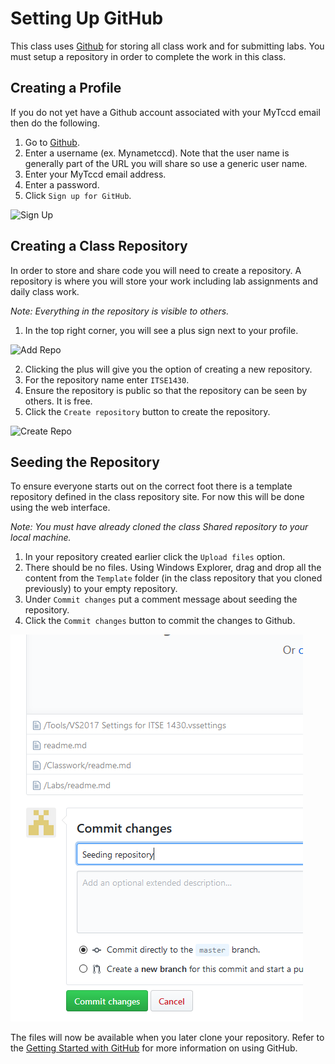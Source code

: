 # Setting Up GitHub

This class uses [Github](https://github.com) for storing all class work and for submitting labs. You must setup a repository in order to complete the work in this class.

## Creating a Profile

If you do not yet have a Github account associated with your MyTccd email then do the following.

1. Go to [Github](https://github.com).
2. Enter a username (ex. Mynametccd). Note that the user name is generally part of the URL you will share so use a generic user name.
3. Enter your MyTccd email address.
4. Enter a password.
5. Click `Sign up for GitHub`.

![Sign Up](signup.png)

## Creating a Class Repository

In order to store and share code you will need to create a repository. A repository is where you will store your work including lab assignments and daily class work. 

*Note: Everything in the repository is visible to others.*

1. In the top right corner, you will see a plus sign next to your profile. 

![Add Repo](add-repo.png)

2. Clicking the plus will give you the option of creating a new repository. 
3. For the repository name enter `ITSE1430`.
4. Ensure the repository is public so that the repository can be seen by others. It is free.
5. Click the `Create repository` button to create the repository.

![Create Repo](create-repo.png)

## Seeding the Repository

To ensure everyone starts out on the correct foot there is a template repository defined in the class repository site. For now this will be done using the web interface.

*Note: You must have already cloned the class Shared repository to your local machine.*

1. In your repository created earlier click the `Upload files` option.
2. There should be no files. Using Windows Explorer, drag and drop all the content from the `Template` folder (in the class repository that you cloned previously) to your empty repository.
2. Under `Commit changes` put a comment message about seeding the repository.
3. Click the `Commit changes` button to commit the changes to Github.

![Seed Repo](seed-repo.png)

The files will now be available when you later clone your repository. Refer to the [Getting Started with GitHub](getting-started.md) for more information on using GitHub.
